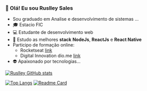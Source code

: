 ###  👋 Olá! Eu sou Ruslley Sales

<!--
**Ruslley/Ruslley** is a ✨ _special_ ✨ repository because its `README.md` (this file) appears on your GitHub profile.

Here are some ideas to get you started:

Sou graduado em Análise e desenvolvimento de sistemas ...
- :mortar_board: Estacio FIC
- :computer: Estudante de desenvolvimento web
- 🌱 Estudo as melhores **stack** **NodeJs**, **ReactJs** e **React Native**
- Participo de formação online:
  - Rocketseat [link](https://www.rocketseat.com.br)
  - Digital Innovation dio.me [link](https://www.dio.me/)
- :alien: Apaixonado por tecnologias...

[![Anurag's GitHub stats](https://github-readme-stats.vercel.app/api?username=Ruslley)](https://github.com/Ruslley/github-readme-stats)

-->



- Sou graduado em Analise e desenvolvimento de sistemas ...
- :mortar_board: Estacio FIC
- :computer: Estudante de desenvolvimento web
- 🌱 Estudo as melhores **stack** **NodeJs**, **ReactJs** e **React Native**
- Participo de formação online:
  - Rocketseat [link](https://www.rocketseat.com.br)
  - Digital Innovation dio.me [link](https://www.dio.me/)
- :alien: Apaixonado por tecnologias...

<!-- ![Ruslley GitHub stats](https://github-readme-stats.vercel.app/api?username=Ruslley&show_icons=true&theme=radical) -->
[![Ruslley GitHub stats](https://github-readme-stats.vercel.app/api?username=Ruslley&count_private=true&show_icons=true&theme=cobalt)](https://github.com/Ruslley/Ruslley/blob/main/README.md)



[![Top Langs](https://github-readme-stats.vercel.app/api/top-langs/?username=Ruslley&layout=compact)](https://github.com/Ruslley/Ruslley/blob/main/README.md)
[![Readme Card](https://github-readme-stats.vercel.app/api/pin/?username=Ruslley&repo=github-readme-stats&show_owner=true)](https://github.com/Ruslley/readme-stats)


<!-- [![Top Langs](https://github-readme-stats.vercel.app/api/top-langs/?username=Ruslley&langs_count=8)] -->
